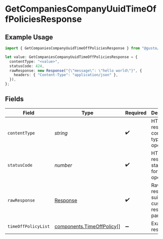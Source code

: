 # GetCompaniesCompanyUuidTimeOffPoliciesResponse

## Example Usage

```typescript
import { GetCompaniesCompanyUuidTimeOffPoliciesResponse } from "@gusto/embedded-api/models/operations/getcompaniescompanyuuidtimeoffpolicies.js";

let value: GetCompaniesCompanyUuidTimeOffPoliciesResponse = {
  contentType: "<value>",
  statusCode: 424,
  rawResponse: new Response("{\"message\": \"hello world\"}", {
    headers: { "Content-Type": "application/json" },
  }),
};
```

## Fields

| Field                                                                  | Type                                                                   | Required                                                               | Description                                                            |
| ---------------------------------------------------------------------- | ---------------------------------------------------------------------- | ---------------------------------------------------------------------- | ---------------------------------------------------------------------- |
| `contentType`                                                          | *string*                                                               | :heavy_check_mark:                                                     | HTTP response content type for this operation                          |
| `statusCode`                                                           | *number*                                                               | :heavy_check_mark:                                                     | HTTP response status code for this operation                           |
| `rawResponse`                                                          | [Response](https://developer.mozilla.org/en-US/docs/Web/API/Response)  | :heavy_check_mark:                                                     | Raw HTTP response; suitable for custom response parsing                |
| `timeOffPolicyList`                                                    | [components.TimeOffPolicy](../../models/components/timeoffpolicy.md)[] | :heavy_minus_sign:                                                     | Example response                                                       |